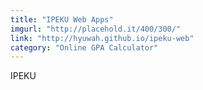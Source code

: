 ```yaml
---
title: "IPEKU Web Apps"
imgurl: "http://placehold.it/400/300/"
link: "http://hyuwah.github.io/ipeku-web"
category: "Online GPA Calculator"
---
```

IPEKU
